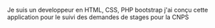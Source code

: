 Je suis un developpeur en HTML, CSS, PHP bootstrap
j'ai conçu cette application pour le suivi des demandes de stages pour la CNPS

